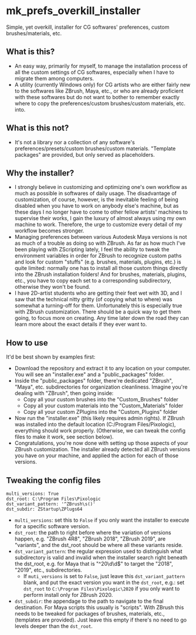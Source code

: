 # mk_prefs_overkill_installer
Simple, yet overkill, installer for CG softwares' preferences, custom brushes/materials, etc.


## What is this?

- An easy way, primarily for myself, to manage the installation process of all the custom settings of CG softwares, especially when I have to migrate them among computers.
- A utility (currently Windows only) for CG artists who are either fairly new to the softwares like ZBrush, Maya, etc., or who are already proficient with these softwares but do not want to bother to remember exactly where to copy the preferences/custom brushes/custom materials, etc. into.

## What is this not?

- It's not a library nor a collection of any software's preferences/presets/custom brushes/custom materials. "Template packages" are provided, but only served as placeholders.

## Why the installer?

- I strongly believe in customizing and optimizing one's own workflow as much as possible in softwares of daily usage. The disadvantage of customization, of course, however, is the inevitable feeling of being disabled when you have to work on anybody else's machine, but as these days I no longer have to come to other fellow artists' machines to supervise their works, I gain the luxury of almost always using my own machine to work. Therefore, the urge to customize every detail of my workflow becomes stronger.
- Managing preferences between various Autodesk Maya versions is not as much of a trouble as doing so with ZBrush. As far as how much I've been playing with ZScripting lately, I feel the ability to tweak the environment variables in order for ZBrush to recognize custom paths and look for custom "stuffs" (e.g. brushes, materials, plugins, etc.) is quite limited: normally one has to install all those custom things directly into the ZBrush installation folders! And for brushes, materials, plugins, etc., you have to copy each set to a corresponding subdirectory, otherwise they won't be found.
- I have 2D-artist students who are getting their feet wet with 3D, and I saw that the technical nitty gritty (of copying what to where) was somewhat a turning-off for them. Unfortunately this is especially true with ZBrush customization. There should be a quick way to get them going, to focus more on creating. Any time later down the road they can learn more about the exact details if they ever want to.

## How to use

It'd be best shown by examples first:

- Download the repository and extract it to any location on your computer. You will see an "installer.exe" and a "public_packages" folder.
- Inside the "public_packages" folder, there're dedicated "ZBrush", "Maya", etc. subdirectories for organization cleanliness. Imagine you're dealing with "ZBrush", then going inside:
    - Copy all your custom brushes into the "Custom_Brushes" folder
    - Copy all your custom materials into the "Custom_Materials" folder
    - Copy all your custom ZPlugins into the "Custom_Plugins" folder
- Now run the "installer.exe" (this likely requires admin rights). If ZBrush was installed into the default location (C:/Program Files/Pixologic), everything should work properly. (Otherwise, we can tweak the config files to make it work, see section below).
- Congratulations, you're now done with setting up those aspects of your ZBrush customization. The installer already detected all ZBrush versions you have on your machine, and applied the action for each of those versions.

## Tweaking the config files

    multi_versions: True
    dst_root: C:\Program Files\Pixologic
    dst_variant_pattern: '^ZBrush\s()'
    dst_subdir: ZStartup\ZPlugs64

- `multi_versions`: set this to `False` if you only want the installer to execute for a specific software version.
- `dst_root`: the path to right before where the variation of versions happen, e.g. "ZBrush 4R8", "ZBrush 2018", "ZBrush 2019", are "variants", and the dst_root should be where all these variants reside.
- `dst_variant_pattern`: the regular expression used to distinguish what subdirectory is valid and invalid when the installer search right beneath the dst_root, e.g. for Maya that is "^20\d\d$" to target the "2018", "2019", etc., subdirectories.
    - If `muti_versions` is set to `False`, just leave this `dst_variant_pattern` blank, and put the exact version you want in the `dst_root`, e.g.: set `dst_root` to `C:\Program Files\Pixologic\2020` if you only want to perform install only for ZBrush 2020.
- `dst_subdir`: the appendage to the path to navigate to the final destination. For Maya scripts this usually is "scripts". With ZBrush this needs to be tweaked for packages of brushes, materials, etc., (templates are provided). Just leave this empty if there's no need to go levels deeper than the `dst_root`.
